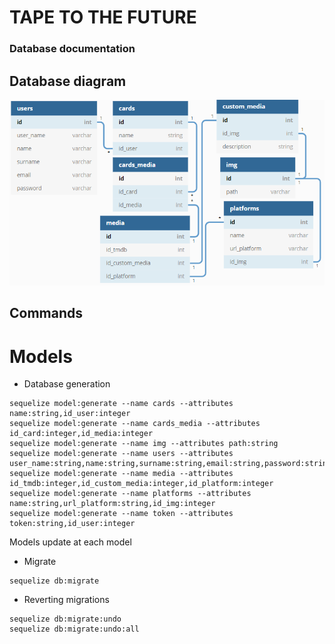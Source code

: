 # TAPE TO THE FUTURE

### Database documentation


## Database diagram

![Diagram database](https://github.com/marcduranxanco/t3f_api/blob/master/documentation/img/diagram_database.PNG?raw=true)

## Commands

# Models 

- Database generation

```
sequelize model:generate --name cards --attributes name:string,id_user:integer
sequelize model:generate --name cards_media --attributes id_card:integer,id_media:integer
sequelize model:generate --name img --attributes path:string
sequelize model:generate --name users --attributes user_name:string,name:string,surname:string,email:string,password:string
sequelize model:generate --name media --attributes id_tmdb:integer,id_custom_media:integer,id_platform:integer
sequelize model:generate --name platforms --attributes name:string,url_platform:string,id_img:integer
sequelize model:generate --name token --attributes token:string,id_user:integer
```

Models update at each model

- Migrate
```
sequelize db:migrate
```

- Reverting migrations
```
sequelize db:migrate:undo
sequelize db:migrate:undo:all
```